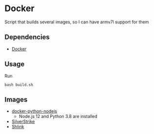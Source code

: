# Docker

Script that builds several images, so I can have armv7l support for them

## Dependencies

- [Docker](https://docs.docker.com/engine/install/)

## Usage

Run
```
bash build.sh
```

## Images

- [docker-python-nodejs](https://github.com/nikolaik/docker-python-nodejs)
  - Node.js 12 and Python 3.8 are installed
- [SilverStrike](https://github.com/agstrike/silverstrike)
- [Shlink](https://github.com/shlinkio/shlink)